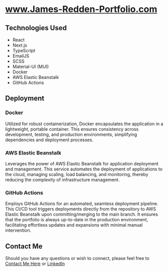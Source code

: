 # www.James-Redden-Portfolio.com

## Technologies Used
* React
* Next.js
* TypeScript
* EmailJS
* SCSS
* Material-UI (MUI)
* Docker
* AWS Elastic Beanstalk
* GitHub Actions

## Deployment
### Docker
Utilized for robust containerization, Docker encapsulates the application in a lightweight, portable container. This ensures consistency across development, testing, and production environments, simplifying dependencies and deployment processes.

### AWS Elastic Beanstalk
Leverages the power of AWS Elastic Beanstalk for application deployment and management. This service automates the deployment of applications to the cloud, managing scaling, load balancing, and monitoring, thereby reducing the complexity of infrastructure management.

### GitHub Actions
Employs GitHub Actions for an automated, seamless deployment pipeline. This CI/CD tool triggers deployments directly from the repository to AWS Elastic Beanstalk upon committing/merging to the main branch. It ensures that the portfolio is always up-to-date in the production environment, facilitating effortless updates and expansions with minimal manual intervention.

## Contact Me
Should you have any questions or wish to connect, please feel free to [Contact Me Here](https://www.james-redden-portfolio.com/contact) or [LinkedIn](https://www.linkedin.com/in/jamesredden1/)

